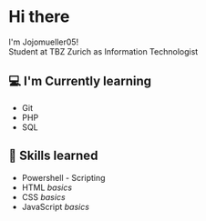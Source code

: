 # Hi there

I'm Jojomueller05!  
Student at TBZ Zurich as Information Technologist

## 💻 I'm Currently learning 

- Git
- PHP
- SQL

## 💯 Skills learned

- Powershell - Scripting
- HTML _basics_
- CSS _basics_
- JavaScript _basics_



<!---
jojomueller05/jojomueller05 is a ✨ special ✨ repository because its `README.md` (this file) appears on your GitHub profile.
You can click the Preview link to take a look at your changes.

_"It works on my machine..."_
--->

